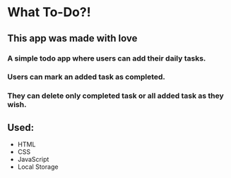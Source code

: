 # What To-Do?!


## This app was made with love


### A simple todo app where users can add their daily tasks.
### Users can mark an added task as completed. 
### They can delete only completed task or all added task as they wish.


## Used:
* HTML
* CSS
* JavaScript
* Local Storage

